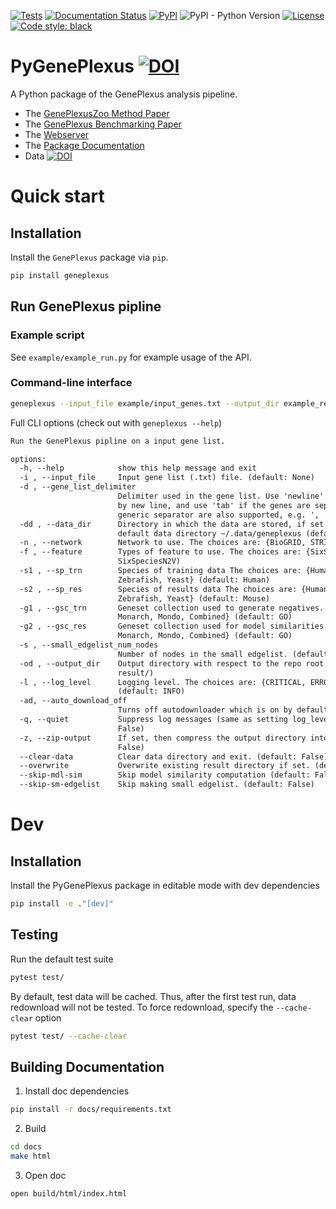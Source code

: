 [![Tests](https://github.com/krishnanlab/PyGenePlexus/actions/workflows/tests.yml/badge.svg)](https://github.com/krishnanlab/PyGenePlexus/actions/workflows/tests.yml)
[![Documentation Status](https://readthedocs.org/projects/pygeneplexus/badge/?version=v2.0.3)](https://pygeneplexus.readthedocs.io/en/v2.0.3/?badge=v2.0.3)
[![PyPI](https://img.shields.io/pypi/v/geneplexus)](https://pypi.org/project/geneplexus/)
![PyPI - Python Version](https://img.shields.io/pypi/pyversions/geneplexus)
[![License](https://img.shields.io/badge/License-BSD_3--Clause-blue.svg)](https://opensource.org/licenses/BSD-3-Clause)
[![Code style: black](https://img.shields.io/badge/code%20style-black-000000.svg)](https://github.com/psf/black)

# PyGenePlexus [![DOI](https://zenodo.org/badge/423591778.svg)](https://zenodo.org/badge/latestdoi/423591778)

A Python package of the GenePlexus analysis pipeline.

* The [GenePlexusZoo Method Paper](https://journals.plos.org/ploscompbiol/article?id=10.1371/journal.pcbi.1011773)
* The [GenePlexus Benchmarking Paper](https://academic.oup.com/bioinformatics/article/36/11/3457/5780279)
* The [Webserver](https://www.geneplexus.net/)
* The [Package Documentation](https://pygeneplexus.readthedocs.io)
* Data [![DOI](https://zenodo.org/badge/DOI/10.5281/zenodo.14750555.svg)](https://doi.org/10.5281/zenodo.14750555)

# Quick start

## Installation

Install the ``GenePlexus`` package via ``pip``.

```bash
pip install geneplexus
```

## Run GenePlexus pipline

### Example script

See `example/example_run.py` for example usage of the API.

### Command-line interface

```bash
geneplexus --input_file example/input_genes.txt --output_dir example_result
```

Full CLI options (check out with ``geneplexus --help``)

```txt
Run the GenePlexus pipline on a input gene list.

options:
  -h, --help            show this help message and exit
  -i , --input_file     Input gene list (.txt) file. (default: None)
  -d , --gene_list_delimiter
                        Delimiter used in the gene list. Use 'newline' if the genes are separated
                        by new line, and use 'tab' if the genes are seperate by tabs. Other
                        generic separator are also supported, e.g. ', '. (default: newline)
  -dd , --data_dir      Directory in which the data are stored, if set to None, then use the
                        default data directory ~/.data/geneplexus (default: None)
  -n , --network        Network to use. The choices are: {BioGRID, STRING, IMP} (default: STRING)
  -f , --feature        Types of feature to use. The choices are: {SixSpeciesN2V} (default:
                        SixSpeciesN2V)
  -s1 , --sp_trn        Species of training data The choices are: {Human, Mouse, Fly, Worm,
                        Zebrafish, Yeast} (default: Human)
  -s2 , --sp_res        Species of results data The choices are: {Human, Mouse, Fly, Worm,
                        Zebrafish, Yeast} (default: Mouse)
  -g1 , --gsc_trn       Geneset collection used to generate negatives. The choices are: {GO,
                        Monarch, Mondo, Combined} (default: GO)
  -g2 , --gsc_res       Geneset collection used for model similarities. The choices are: {GO,
                        Monarch, Mondo, Combined} (default: GO)
  -s , --small_edgelist_num_nodes
                        Number of nodes in the small edgelist. (default: 50)
  -od , --output_dir    Output directory with respect to the repo root directory. (default:
                        result/)
  -l , --log_level      Logging level. The choices are: {CRITICAL, ERROR, WARNING, INFO, DEBUG}
                        (default: INFO)
  -ad, --auto_download_off
                        Turns off autodownloader which is on by default. (default: False)
  -q, --quiet           Suppress log messages (same as setting log_level to CRITICAL). (default:
                        False)
  -z, --zip-output      If set, then compress the output directory into a Zip file. (default:
                        False)
  --clear-data          Clear data directory and exit. (default: False)
  --overwrite           Overwrite existing result directory if set. (default: False)
  --skip-mdl-sim        Skip model similarity computation (default: False)
  --skip-sm-edgelist    Skip making small edgelist. (default: False)
```

# Dev

## Installation

Install the PyGenePlexus package in editable mode with dev dependencies

```bash
pip install -e ."[dev]"
```

## Testing

Run the default test suite

```bash
pytest test/
```

By default, test data will be cached. Thus, after the first test run, data redownload will not be tested. To force redownload, specify the ``--cache-clear`` option

```bash
pytest test/ --cache-clear
```

## Building Documentation

1. Install doc dependencies

```bash
pip install -r docs/requirements.txt
```

2. Build

```bash
cd docs
make html
```

3. Open doc

```bash
open build/html/index.html
```
